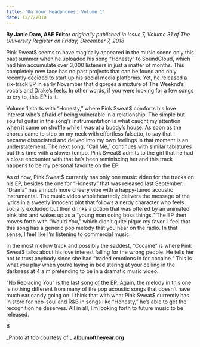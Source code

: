 ```yaml
---
title: 'On Your Headphones: Volume 1'
date: 12/7/2018
---
```


**By Janie Dam, A&E Editor** _originally published in Issue 7, Volume 31 of The University Register on Friday, December 7, 2018_

Pink Sweat$ seems to have magically appeared in the music scene only this past summer when he uploaded his song “Honesty” to SoundCloud, which had him accumulate over 3,000 listeners in just a matter of months. This completely new face has no past projects that can be found and only recently decided to start up his social media platforms. Yet, he released a six-track EP in early November that digorges a mixture of The Weeknd’s vocals and Drake’s feels. In other words, if you were looking for a few songs to cry to, this EP is it.

Volume 1 starts with “Honesty,” where Pink Sweat$ comforts his love interest who’s afraid of being vulnerable in a relationship. The simple but soulful guitar in the song’s instrumentation is what caught my attention when it came on shuffle while I was at a buddy’s house. As soon as the chorus came to step on my neck with effortless falsetto, to say that I became dissociated and delved into my own feelings in that moment is an understatement. The next song, “Call Me,” continues with similar tablatures but this time with a slower tempo. Pink Sweat$ admits to the girl that he had a close encounter with that he’s been reminiscing her and this track happens to be my personal favorite on the EP.

As of now, Pink Sweat$ currently has only one music video for the tracks on his EP, besides the one for “Honesty” that was released last September. “Drama” has a much more cheery vibe with a happy-tuned acoustic instrumental. The music video wholeheartedly delivers the message of the lyrics in a sweetly innocent plot that follows a nerdy character who feels socially excluded but then drinks a potion that was offered by an animated pink bird and wakes up as a “young man doing boss things.” The EP then moves forth with “Would You,” which didn’t quite pique my favor. I feel that this song has a generic pop melody that you hear on the radio. In that sense, I feel like I’m listening to commercial music.

In the most mellow track and possibly the saddest, “Cocaine” is where Pink Sweat$ talks about his love interest falling for the wrong people. He tells her not to trust anybody since she had “traded emotions in for cocaine.” This is what you play when you’re laying in bed staring at your ceiling in the darkness at 4 a.m pretending to be in a dramatic music video.

“No Replacing You” is the last song of the EP. Again, the melody in this one is nothing different from many of the pop acoustic songs that doesn’t have much ear candy going on. I think that with what Pink Sweat$ currently has in store for neo-soul and R&B in songs like “Honesty,” he’s able to get the recognition he deserves. All in all, I’m looking forth to future music to be released.

B


_Photo at top courtesy of _ **albumoftheyear.org**